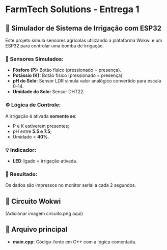 
# FarmTech Solutions - Entrega 1

## 🌱 Simulador de Sistema de Irrigação com ESP32

Este projeto simula sensores agrícolas utilizando a plataforma Wokwi e um ESP32 para controlar uma bomba de irrigação.

### 🔌 Sensores Simulados:
- **Fósforo (P):** Botão físico (pressionado = presença).
- **Potássio (K):** Botão físico (pressionado = presença).
- **pH do Solo:** Sensor LDR simula valor analógico convertido para escala 0-14.
- **Umidade do Solo:** Sensor DHT22.

### ⚙️ Lógica de Controle:
A irrigação é ativada **somente se**:
- P e K estiverem presentes;
- pH entre **5.5 e 7.5**;
- Umidade < **40%**.

### 💡 Indicador:
- **LED** ligado = irrigação ativada.

### 🧪 Resultado:
Os dados são impressos no monitor serial a cada 2 segundos.

## 🔧 Circuito Wokwi

(Adicionar imagem circuito.png aqui)

## 📁 Arquivo principal

- **main.cpp:** Código-fonte em C++ com a lógica comentada.
